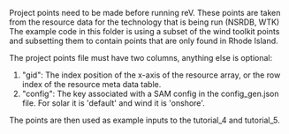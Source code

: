 Project points need to be made before running reV.
These points are taken from the resource data for the technology that is being 
run (NSRDB, WTK)
The example code in this folder is using a subset of the wind toolkit points and
 subsetting them to contain points 
that are only found in Rhode Island.

The project points file must have two columns, anything else is optional:
  1) "gid": The index position of the x-axis of the resource array, or the row index of the resource meta data table.
  2) "config": The key associated with a SAM config in the config_gen.json file. For solar it is 'default' and wind it is 'onshore'.

The points are then used as example inputs to the tutorial_4 and tutorial_5. 
